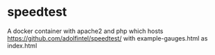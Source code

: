 # speedtest
A docker container with apache2 and php which hosts https://github.com/adolfintel/speedtest/ with example-gauges.html as index.html
